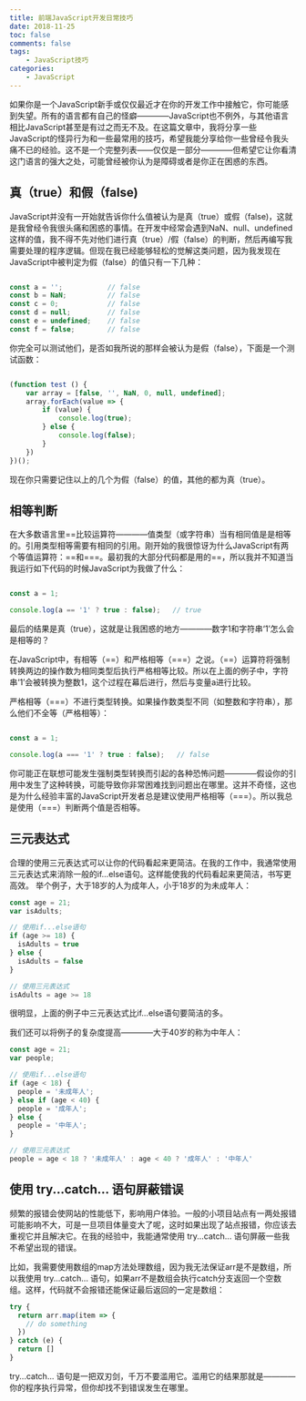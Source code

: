 ```yaml
---
title: 前端JavaScript开发日常技巧
date: 2018-11-25
toc: false
comments: false
tags:
    - JavaScript技巧
categories:
    - JavaScript
---
```


如果你是一个JavaScript新手或仅仅最近才在你的开发工作中接触它，你可能感到失望。所有的语言都有自己的怪癖————JavaScript也不例外，与其他语言相比JavaScript甚至是有过之而无不及。在这篇文章中，我将分享一些JavaScript的怪异行为和一些最常用的技巧，希望我能分享给你一些曾经令我头痛不已的经验。这不是一个完整列表——仅仅是一部分————但希望它让你看清这门语言的强大之处，可能曾经被你认为是障碍或者是你正在困惑的东西。

<!--more-->

## 真（true）和假（false)

JavaScript并没有一开始就告诉你什么值被认为是真（true）或假（false)，这就是我曾经令我很头痛和困惑的事情。在开发中经常会遇到NaN、null、undefined这样的值，我不得不先对他们进行真（true）/假（false）的判断，然后再编写我需要处理的程序逻辑。但现在我已经能够轻松的觉解这类问题，因为我发现在JavaScript中被判定为假（false）的值只有一下几种：

```javascript

const a = '';           // false
const b = NaN;          // false
const c = 0;            // false
const d = null;         // false
const e = undefined;    // false
const f = false;        // false

```

你完全可以测试他们，是否如我所说的那样会被认为是假（false），下面是一个测试函数：

```javascript

(function test () {
	var array = [false, '', NaN, 0, null, undefined];
	array.forEach(value => {
		if (value) {
			console.log(true);
		} else {
			console.log(false);
		}
	})
})();

```

现在你只需要记住以上的几个为假（false）的值，其他的都为真（true）。

## 相等判断

在大多数语言里==比较运算符————值类型（或字符串）当有相同值是是相等的。引用类型相等需要有相同的引用。刚开始的我很惊讶为什么JavaScript有两个等值运算符：==和===。最初我的大部分代码都是用的==，所以我并不知道当我运行如下代码的时候JavaScript为我做了什么：

```javascript

const a = 1;

console.log(a == '1' ? true : false);   // true

```

最后的结果是真（true），这就是让我困惑的地方————数字1和字符串‘1’怎么会是相等的？

在JavaScript中，有相等（==）和严格相等（===）之说。（==）运算符将强制转换两边的操作数为相同类型后执行严格相等比较。所以在上面的例子中，字符串‘1’会被转换为整数1，这个过程在幕后进行，然后与变量a进行比较。

严格相等（===）不进行类型转换。如果操作数类型不同（如整数和字符串），那么他们不全等（严格相等）：

```javascript

const a = 1;

console.log(a === '1' ? true : false);   // false

```

你可能正在联想可能发生强制类型转换而引起的各种恐怖问题————假设你的引用中发生了这种转换，可能导致你非常困难找到问题出在哪里。这并不奇怪，这也是为什么经验丰富的JavaScript开发者总是建议使用严格相等（===）。所以我总是使用（===）判断两个值是否相等。

## 三元表达式

合理的使用三元表达式可以让你的代码看起来更简洁。在我的工作中，我通常使用三元表达式来消除一般的if...else语句。这样能使我的代码看起来更简洁，书写更高效。
举个例子，大于18岁的人为成年人，小于18岁的为未成年人：

```javascript
const age = 21;
var isAdults;

// 使用if...else语句
if (age >= 18) {
  isAdults = true
} else {
  isAdults = false
}

// 使用三元表达式
isAdults = age >= 18
```
很明显，上面的例子中三元表达式比if...else语句要简洁的多。

我们还可以将例子的复杂度提高————大于40岁的称为中年人：

```javascript
const age = 21;
var people;

// 使用if...else语句
if (age < 18) {
  people = '未成年人';
} else if (age < 40) {
  people = '成年人';
} else {
  people = '中年人';
}

// 使用三元表达式
people = age < 18 ? '未成年人' : age < 40 ? '成年人' : '中年人'
```

## 使用 try...catch... 语句屏蔽错误

频繁的报错会使网站的性能低下，影响用户体验。一般的小项目站点有一两处报错可能影响不大，可是一旦项目体量变大了呢，这时如果出现了站点报错，你应该去重视它并且解决它。在我的经验中，我能通常使用 try...catch... 语句屏蔽一些我不希望出现的错误。

比如，我需要使用数组的map方法处理数组，因为我无法保证arr是不是数组，所以我使用 try...catch... 语句，如果arr不是数组会执行catch分支返回一个空数组。这样，代码就不会报错还能保证最后返回的一定是数组：

```javascript
try {
  return arr.map(item => {
    // do something
  })
} catch (e) {
  return []
}
```
try...catch... 语句是一把双刃剑，千万不要滥用它。滥用它的结果那就是————你的程序执行异常，但你却找不到错误发生在哪里。